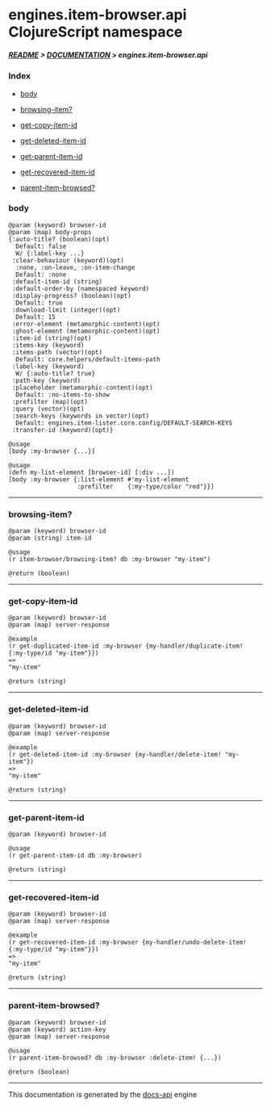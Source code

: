 
# engines.item-browser.api ClojureScript namespace

##### [README](../../../../README.md) > [DOCUMENTATION](../../../COVER.md) > engines.item-browser.api

### Index

- [body](#body)

- [browsing-item?](#browsing-item)

- [get-copy-item-id](#get-copy-item-id)

- [get-deleted-item-id](#get-deleted-item-id)

- [get-parent-item-id](#get-parent-item-id)

- [get-recovered-item-id](#get-recovered-item-id)

- [parent-item-browsed?](#parent-item-browsed)

### body

```
@param (keyword) browser-id
@param (map) body-props
{:auto-title? (boolean)(opt)
  Default: false
  W/ {:label-key ...}
 :clear-behaviour (keyword)(opt)
  :none, :on-leave, :on-item-change
  Default: :none
 :default-item-id (string)
 :default-order-by (namespaced keyword)
 :display-progress? (boolean)(opt)
  Default: true
 :download-limit (integer)(opt)
  Default: 15
 :error-element (metamorphic-content)(opt)
 :ghost-element (metamorphic-content)(opt)
 :item-id (string)(opt)
 :items-key (keyword)
 :items-path (vector)(opt)
  Default: core.helpers/default-items-path
 :label-key (keyword)
  W/ {:auto-title? true}
 :path-key (keyword)
 :placeholder (metamorphic-content)(opt)
  Default: :no-items-to-show
 :prefilter (map)(opt)
 :query (vector)(opt)
 :search-keys (keywords in vector)(opt)
  Default: engines.item-lister.core.config/DEFAULT-SEARCH-KEYS
 :transfer-id (keyword)(opt)}
```

```
@usage
[body :my-browser {...}]
```

```
@usage
(defn my-list-element [browser-id] [:div ...])
[body :my-browser {:list-element #'my-list-element
                   :prefilter    {:my-type/color "red"}}]
```

---

### browsing-item?

```
@param (keyword) browser-id
@param (string) item-id
```

```
@usage
(r item-browser/browsing-item? db :my-browser "my-item")
```

```
@return (boolean)
```

---

### get-copy-item-id

```
@param (keyword) browser-id
@param (map) server-response
```

```
@example
(r get-duplicated-item-id :my-browser {my-handler/duplicate-item! {:my-type/id "my-item"}})
=>
"my-item"
```

```
@return (string)
```

---

### get-deleted-item-id

```
@param (keyword) browser-id
@param (map) server-response
```

```
@example
(r get-deleted-item-id :my-browser {my-handler/delete-item! "my-item"})
=>
"my-item"
```

```
@return (string)
```

---

### get-parent-item-id

```
@param (keyword) browser-id
```

```
@usage
(r get-parent-item-id db :my-browser)
```

```
@return (string)
```

---

### get-recovered-item-id

```
@param (keyword) browser-id
@param (map) server-response
```

```
@example
(r get-recovered-item-id :my-browser {my-handler/undo-delete-item! {:my-type/id "my-item"}})
=>
"my-item"
```

```
@return (string)
```

---

### parent-item-browsed?

```
@param (keyword) browser-id
@param (keyword) action-key
@param (map) server-response
```

```
@usage
(r parent-item-browsed? db :my-browser :delete-item! {...})
```

```
@return (boolean)
```

---

This documentation is generated by the [docs-api](https://github.com/bithandshake/docs-api) engine

